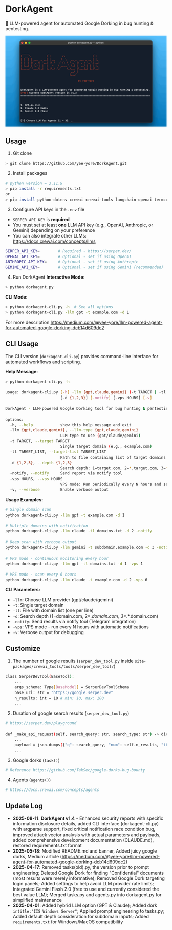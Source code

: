 # DorkAgent
🤖 LLM-powered agent for automated Google Dorking in bug hunting &amp; pentesting.

<img src="banner.gif" alt="banner" width="1000">                   
                                                                                                    
## Usage
1. Git clone
```bash
> git clone https://github.com/yee-yore/DorkAgent.git
```

2. Install packages
```bash
# python version = 3.11.9
> pip install -r requirements.txt
or
> pip install python-dotenv crewai crewai-tools langchain-openai termcolor prompt-toolkit pyfiglet schedule
```

3. Configure API keys in the `.env` file  
- `SERPER_API_KEY` is **required**  
- You must set at least **one** LLM API key (e.g., OpenAI, Anthropic, or Gemini) depending on your preference  
- You can also integrate other LLMs: https://docs.crewai.com/concepts/llms
```bash
SERPER_API_KEY=        # Required - https://serper.dev/
OPENAI_API_KEY=        # Optional - set if using OpenAI
ANTHROPIC_API_KEY=     # Optional - set if using Anthropic
GEMINI_API_KEY=        # Optional - set if using Gemini (recommended)
```

4. Run DorkAgent
**Interactive Mode:**
```bash
> python dorkagent.py
```

**CLI Mode:**
```bash
> python dorkagent-cli.py -h  # See all options
> python dorkagent-cli.py -llm gpt -t example.com -d 1
```

For more description
https://medium.com/@yee-yore/llm-powered-agent-for-automated-google-dorking-dcb14d609dc2

## CLI Usage

The CLI version (`dorkagent-cli.py`) provides command-line interface for automated workflows and scripting.

**Help Message:**
```bash
> python dorkagent-cli.py -h

usage: dorkagent-cli.py [-h] -llm {gpt,claude,gemini} (-t TARGET | -tl TARGET_LIST) 
                        [-d {1,2,3}] [-notify] [-vps HOURS] [-v]

DorkAgent - LLM-powered Google Dorking tool for bug hunting & pentesting

options:
  -h, --help            show this help message and exit
  -llm {gpt,claude,gemini}, --llm-type {gpt,claude,gemini}
                        LLM type to use (gpt/claude/gemini)
  -t TARGET, --target TARGET
                        Single target domain (e.g., example.com)
  -tl TARGET_LIST, --target-list TARGET_LIST
                        Path to file containing list of target domains
  -d {1,2,3}, --depth {1,2,3}
                        Search depth: 1=target.com, 2=*.target.com, 3=*.*.target.com (default: 1)
  -notify, --notify     Send report via notify tool
  -vps HOURS, --vps HOURS
                        VPS mode: Run periodically every N hours and send results via telegram
  -v, --verbose         Enable verbose output
```

**Usage Examples:**
```bash
# Single domain scan
python dorkagent-cli.py -llm gpt -t example.com -d 1

# Multiple domains with notification
python dorkagent-cli.py -llm claude -tl domains.txt -d 2 -notify

# Deep scan with verbose output  
python dorkagent-cli.py -llm gemini -t subdomain.example.com -d 3 -notify -v

# VPS mode - continuous monitoring every hour
python dorkagent-cli.py -llm gpt -tl domains.txt -d 1 -vps 1

# VPS mode - scan every 6 hours
python dorkagent-cli.py -llm claude -t example.com -d 2 -vps 6
```

**CLI Parameters:**
- `-llm`: Choose LLM provider (gpt/claude/gemini) 
- `-t`: Single target domain
- `-tl`: File with domain list (one per line)
- `-d`: Search depth (1=domain.com, 2=*.domain.com, 3=*.*.domain.com)
- `-notify`: Send results via notify tool (Telegram integration)
- `-vps`: VPS mode - run every N hours with automatic notifications
- `-v`: Verbose output for debugging

## Customize
1. The number of google results (`serper_dev_tool.py` inside `site-packages/crewai_tools/tools/serper_dev_tool/`)
```bash
class SerperDevTool(BaseTool):
    ...
    args_schema: Type[BaseModel] = SerperDevToolSchema
    base_url: str = "https://google.serper.dev"
    n_results: int = 10 # min: 10, max: 100
    ...
```
2. Duration of google search results (`serper_dev_tool.py`)

```bash
# https://serper.dev/playground

def _make_api_request(self, search_query: str, search_type: str) -> dict:
    ...
    payload = json.dumps({"q": search_query, "num": self.n_results, "tbs": "qdr:m"}) # Past week: "qdr:w", Past month: "qdr:m"
    ...
```
3. Google dorks (`task()`)
```bash
# Reference https://github.com/TakSec/google-dorks-bug-bounty
```
4. Agents (`agents()`)
```bash
# https://docs.crewai.com/concepts/agents
```


## Update Log
- **2025-08-11**: **DorkAgent v1.4** - Enhanced security reports with specific information disclosure details, added CLI interface (dorkagent-cli.py) with argparse support, fixed critical notification race condition bug, improved attack vector analysis with actual parameters and payloads, added comprehensive development documentation (CLAUDE.md), restored requirements.txt format
- **2025-05-18**: Modified README.md and banner, Added juicy google dorks, Medium article (https://medium.com/@yee-yore/llm-powered-agent-for-automated-google-dorking-dcb14d609dc2)
- **2025-04-17**: Removed tasks(old).py, the version prior to prompt engineering; Deleted Google Dork for finding "Confidential" documents (most results were merely informative); Removed Google Dork targeting login panels; Added settings to help avoid LLM provider rate limits; Integrated Gemini Flash 2.0 (free to use and currently considered the best value LLM); Merged tasks.py and agents.py into dorkagent.py for simplified maintenance
- **2025-04-01**: Added hybrid LLM option (GPT & Claude); Added dork `intitle:"IIS Windows Server"`; Applied prompt engineering to tasks.py; Added default depth consideration for subdomain inputs; Added `requirements.txt` for Windows/MacOS compatibility